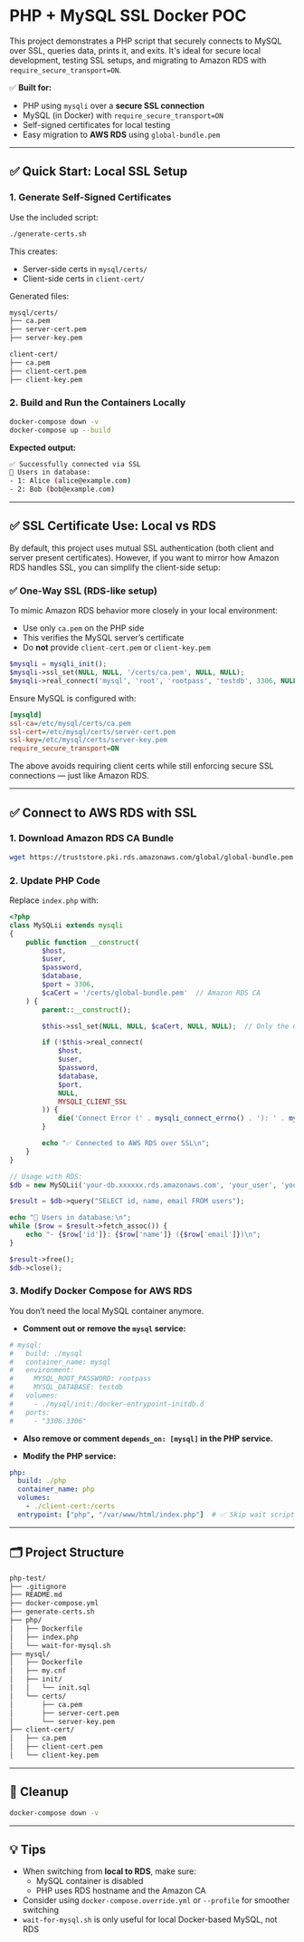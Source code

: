 # PHP + MySQL SSL Docker POC

This project demonstrates a PHP script that securely connects to MySQL over SSL, queries data, prints it, and exits. It's ideal for secure local development, testing SSL setups, and migrating to Amazon RDS with `require_secure_transport=ON`.

✅ **Built for:**
- PHP using `mysqli` over a **secure SSL connection**
- MySQL (in Docker) with `require_secure_transport=ON`
- Self-signed certificates for local testing
- Easy migration to **AWS RDS** using `global-bundle.pem`

---

## ✅ Quick Start: Local SSL Setup

### 1. Generate Self-Signed Certificates

Use the included script:

```bash
./generate-certs.sh
```

This creates:
- Server-side certs in `mysql/certs/`
- Client-side certs in `client-cert/`

Generated files:

```bash
mysql/certs/
├── ca.pem
├── server-cert.pem
├── server-key.pem

client-cert/
├── ca.pem
├── client-cert.pem
├── client-key.pem
```

### 2. Build and Run the Containers Locally

```bash
docker-compose down -v
docker-compose up --build
```

**Expected output:**

```bash
✅ Successfully connected via SSL
👤 Users in database:
- 1: Alice (alice@example.com)
- 2: Bob (bob@example.com)
```

---

## ✅ SSL Certificate Use: Local vs RDS

By default, this project uses mutual SSL authentication (both client and server present certificates). However, if you want to mirror how Amazon RDS handles SSL, you can simplify the client-side setup:

### ✅ One-Way SSL (RDS-like setup)

To mimic Amazon RDS behavior more closely in your local environment:

- Use only `ca.pem` on the PHP side
- This verifies the MySQL server’s certificate
- Do **not** provide `client-cert.pem` or `client-key.pem`

```php
$mysqli = mysqli_init();
$mysqli->ssl_set(NULL, NULL, '/certs/ca.pem', NULL, NULL);
$mysqli->real_connect('mysql', 'root', 'rootpass', 'testdb', 3306, NULL, MYSQLI_CLIENT_SSL);
```

Ensure MySQL is configured with:

```ini
[mysqld]
ssl-ca=/etc/mysql/certs/ca.pem
ssl-cert=/etc/mysql/certs/server-cert.pem
ssl-key=/etc/mysql/certs/server-key.pem
require_secure_transport=ON
```

The above avoids requiring client certs while still enforcing secure SSL connections — just like Amazon RDS.

---

## ✅ Connect to AWS RDS with SSL

### 1. Download Amazon RDS CA Bundle

```bash
wget https://truststore.pki.rds.amazonaws.com/global/global-bundle.pem -O client-cert/global-bundle.pem
```

### 2. Update PHP Code

Replace `index.php` with:

```php
<?php
class MySQLii extends mysqli
{
    public function __construct(
        $host,
        $user,
        $password,
        $database,
        $port = 3306,
        $caCert = '/certs/global-bundle.pem'  // Amazon RDS CA
    ) {
        parent::__construct();

        $this->ssl_set(NULL, NULL, $caCert, NULL, NULL);  // Only the CA for RDS

        if (!$this->real_connect(
            $host,
            $user,
            $password,
            $database,
            $port,
            NULL,
            MYSQLI_CLIENT_SSL
        )) {
            die('Connect Error (' . mysqli_connect_errno() . '): ' . mysqli_connect_error());
        }

        echo "✅ Connected to AWS RDS over SSL\n";
    }
}

// Usage with RDS:
$db = new MySQLii('your-db.xxxxxx.rds.amazonaws.com', 'your_user', 'your_pass', 'your_db_name');

$result = $db->query("SELECT id, name, email FROM users");

echo "👤 Users in database:\n";
while ($row = $result->fetch_assoc()) {
    echo "- {$row['id']}: {$row['name']} ({$row['email']})\n";
}

$result->free();
$db->close();
```

### 3. Modify Docker Compose for AWS RDS

You don’t need the local MySQL container anymore.

- **Comment out or remove the `mysql` service:**

```yaml
# mysql:
#   build: ./mysql
#   container_name: mysql
#   environment:
#     MYSQL_ROOT_PASSWORD: rootpass
#     MYSQL_DATABASE: testdb
#   volumes:
#     - ./mysql/init:/docker-entrypoint-initdb.d
#   ports:
#     - "3306:3306"
```

- **Also remove or comment `depends_on: [mysql]` in the PHP service.**

- **Modify the PHP service:**

```yaml
php:
  build: ./php
  container_name: php
  volumes:
    - ./client-cert:/certs
  entrypoint: ["php", "/var/www/html/index.php"]  # ✅ Skip wait script, connect to RDS
```

---

## 🗂️ Project Structure

```bash
php-test/
├── .gitignore
├── README.md
├── docker-compose.yml
├── generate-certs.sh
├── php/
│   ├── Dockerfile
│   ├── index.php
│   └── wait-for-mysql.sh
├── mysql/
│   ├── Dockerfile
│   ├── my.cnf
│   ├── init/
│   │   └── init.sql
│   └── certs/
│       ├── ca.pem
│       ├── server-cert.pem
│       └── server-key.pem
├── client-cert/
│   ├── ca.pem
│   ├── client-cert.pem
│   └── client-key.pem
```

---

## 🧹 Cleanup

```bash
docker-compose down -v
```

---

## 💡 Tips

- When switching from **local to RDS**, make sure:
  - MySQL container is disabled
  - PHP uses RDS hostname and the Amazon CA
- Consider using `docker-compose.override.yml` or `--profile` for smoother switching
- `wait-for-mysql.sh` is only useful for local Docker-based MySQL, not RDS

